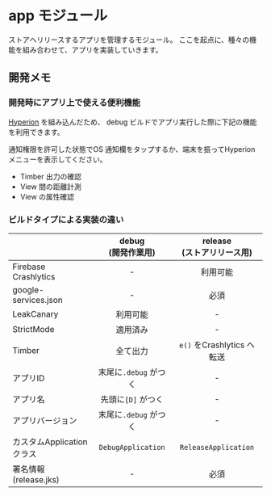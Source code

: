 # app モジュール
ストアへリリースするアプリを管理するモジュール。
ここを起点に、種々の機能を組み合わせて、アプリを実装していきます。



## 開発メモ
### 開発時にアプリ上で使える便利機能
[Hyperion](https://github.com/willowtreeapps/Hyperion-Android) を組み込んだため、
debug ビルドでアプリ実行した際に下記の機能を利用できます。

通知権限を許可した状態でOS 通知欄をタップするか、端末を振ってHyperion メニューを表示してください。

* Timber 出力の確認
* View 間の距離計測
* View の属性確認

### ビルドタイプによる実装の違い
| | debug<br />(開発作業用) | release<br />(ストアリリース用)
--- | :---: | :---:
Firebase Crashlytics | - | 利用可能
google-services.json | - | 必須
LeakCanary | 利用可能 | -
StrictMode | 適用済み | -
Timber | 全て出力 | `e()` をCrashlytics へ転送
アプリID | 末尾に`.debug` がつく | -
アプリ名 | 先頭に`[D]` がつく | -
アプリバージョン | 末尾に`.debug` がつく | -
カスタムApplication クラス | `DebugApplication` | `ReleaseApplication`
署名情報(release.jks) | - | 必須
